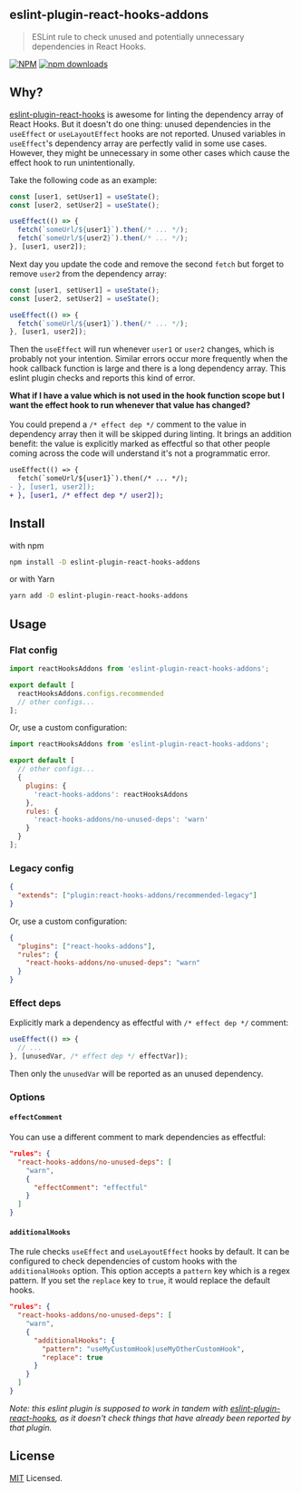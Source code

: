 ## eslint-plugin-react-hooks-addons

> ESLint rule to check unused and potentially unnecessary dependencies in React Hooks.

[![NPM](https://img.shields.io/npm/v/eslint-plugin-react-hooks-addons.svg)](https://www.npmjs.com/package/eslint-plugin-react-hooks-addons)
[![npm downloads](https://img.shields.io/npm/dt/eslint-plugin-react-hooks-addons)](https://www.npmjs.com/package/eslint-plugin-react-hooks-addons)

## Why?

[eslint-plugin-react-hooks](https://www.npmjs.com/package/eslint-plugin-react-hooks) is awesome for linting the dependency array of React Hooks. But it doesn't do one thing: unused dependencies in the `useEffect` or `useLayoutEffect` hooks are not reported. Unused variables in `useEffect`'s dependency array are perfectly valid in some use cases. However, they might be unnecessary in some other cases which cause the effect hook to run unintentionally.

Take the following code as an example:

```js
const [user1, setUser1] = useState();
const [user2, setUser2] = useState();

useEffect(() => {
  fetch(`someUrl/${user1}`).then(/* ... */);
  fetch(`someUrl/${user2}`).then(/* ... */);
}, [user1, user2]);
```

Next day you update the code and remove the second `fetch` but forget to remove `user2` from the dependency array:

```js
const [user1, setUser1] = useState();
const [user2, setUser2] = useState();

useEffect(() => {
  fetch(`someUrl/${user1}`).then(/* ... */);
}, [user1, user2]);
```

Then the `useEffect` will run whenever `user1` or `user2` changes, which is probably not your intention. Similar errors occur more frequently when the hook callback function is large and there is a long dependency array. This eslint plugin checks and reports this kind of error.

**What if I have a value which is not used in the hook function scope but I want the effect hook to run whenever that value has changed?**
<br/>
<br/>
You could prepend a `/* effect dep */` comment to the value in dependency array then it will be skipped during linting. It brings an addition benefit: the value is explicitly marked as effectful so that other people coming across the code will understand it's not a programmatic error.

```diff
useEffect(() => {
  fetch(`someUrl/${user1}`).then(/* ... */);
- }, [user1, user2]);
+ }, [user1, /* effect dep */ user2]);
```

## Install

with npm

```bash
npm install -D eslint-plugin-react-hooks-addons
```

or with Yarn

```bash
yarn add -D eslint-plugin-react-hooks-addons
```

## Usage

### Flat config

```js
import reactHooksAddons from 'eslint-plugin-react-hooks-addons';

export default [
  reactHooksAddons.configs.recommended
  // other configs...
];
```

Or, use a custom configuration:

```js
import reactHooksAddons from 'eslint-plugin-react-hooks-addons';

export default [
  // other configs...
  {
    plugins: {
      'react-hooks-addons': reactHooksAddons
    },
    rules: {
      'react-hooks-addons/no-unused-deps': 'warn'
    }
  }
];
```

### Legacy config

```json
{
  "extends": ["plugin:react-hooks-addons/recommended-legacy"]
}
```

Or, use a custom configuration:

```json
{
  "plugins": ["react-hooks-addons"],
  "rules": {
    "react-hooks-addons/no-unused-deps": "warn"
  }
}
```

### Effect deps

Explicitly mark a dependency as effectful with `/* effect dep */` comment:

```js
useEffect(() => {
  // ...
}, [unusedVar, /* effect dep */ effectVar]);
```

Then only the `unusedVar` will be reported as an unused dependency.

### Options

#### `effectComment`

You can use a different comment to mark dependencies as effectful:

```json
"rules": {
  "react-hooks-addons/no-unused-deps": [
    "warn",
    {
      "effectComment": "effectful"
    }
  ]
}
```

#### `additionalHooks`

The rule checks `useEffect` and `useLayoutEffect` hooks by default. It can be configured to check dependencies of custom hooks with the `additionalHooks` option. This option accepts a `pattern` key which is a regex pattern. If you set the `replace` key to `true`, it would replace the default hooks.

```json
"rules": {
  "react-hooks-addons/no-unused-deps": [
    "warn",
    {
      "additionalHooks": {
        "pattern": "useMyCustomHook|useMyOtherCustomHook",
        "replace": true
      }
    }
  ]
}
```

_Note: this eslint plugin is supposed to work in tandem with [eslint-plugin-react-hooks](https://www.npmjs.com/package/eslint-plugin-react-hooks), as it doesn't check things that have already been reported by that plugin._

## License

[MIT](https://github.com/szhsin/eslint-plugin-react-hooks-addons/blob/master/LICENSE) Licensed.
